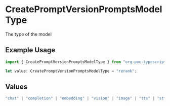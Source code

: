 # CreatePromptVersionPromptsModelType

The type of the model

## Example Usage

```typescript
import { CreatePromptVersionPromptsModelType } from "orq-poc-typescript-multi-env-version/models/operations";

let value: CreatePromptVersionPromptsModelType = "rerank";
```

## Values

```typescript
"chat" | "completion" | "embedding" | "vision" | "image" | "tts" | "stt" | "rerank"
```